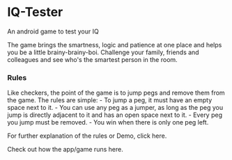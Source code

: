 # IQ-Tester
An android game to test your IQ

The game brings the smartness, logic and patience at one place and helps you be a little brainy-brainy-boi. Challenge your family, friends and colleagues and see who's the smartest person in the room.

<h3>Rules</h3>
Like checkers, the point of the game is to jump pegs and remove them from the game. The rules are simple:
- To jump a peg, it must have an empty space next to it.
- You can use any peg as a jumper, as long as the peg you jump is directly adjacent to it and has an open space next to it.
- Every peg you jump must be removed.
- You win when there is only one peg left.

For further explanation of the rules or Demo, click here.

Check out how the app/game runs here.
